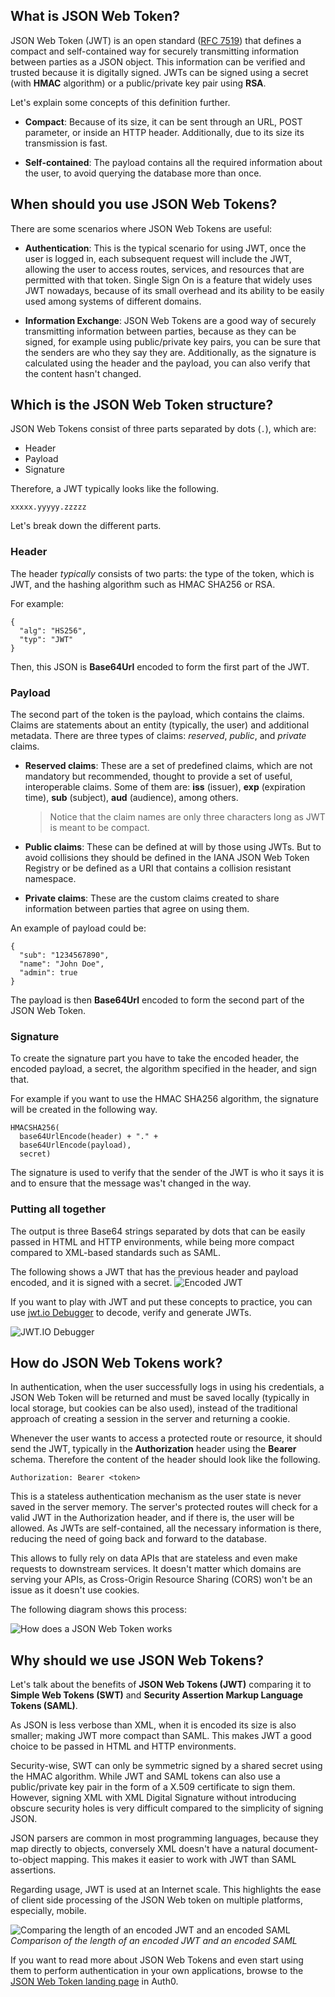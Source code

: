 ## What is JSON Web Token?
JSON Web Token (JWT) is an open standard ([RFC 7519](https://tools.ietf.org/html/rfc7519)) that defines a compact and self-contained way for securely transmitting information between parties as a JSON object. This information can be verified and trusted because it is digitally signed. JWTs can be signed using a secret (with **HMAC** algorithm) or a public/private key pair using **RSA**.

Let's explain some concepts of this definition further.

- **Compact**: Because of its size, it can be sent through an URL, POST parameter, or inside an HTTP header. Additionally, due to its size its transmission is fast.

- **Self-contained**: The payload contains all the required information about the user, to avoid querying the database more than once.

## When should you use JSON Web Tokens?
There are some scenarios where JSON Web Tokens are useful:

- **Authentication**: This is the typical scenario for using JWT, once the user is logged in, each subsequent request will include the JWT, allowing the user to access routes, services, and resources that are permitted with that token. Single Sign On is a feature that widely uses JWT nowadays, because of its small overhead and its ability to be easily used among systems of different domains.

- **Information Exchange**:  JSON Web Tokens are a good way of securely transmitting information between parties, because as they can be signed, for example using public/private key pairs, you can be sure that the senders are who they say they are. Additionally, as the signature is calculated using the header and the payload, you can also verify that the content hasn't changed.

## Which is the JSON Web Token structure?
JSON Web Tokens consist of three parts separated by dots (`.`), which are:

- Header
- Payload
- Signature

Therefore, a JWT typically looks like the following.

`xxxxx.yyyyy.zzzzz`

Let's break down the different parts.

### Header

The header *typically* consists of two parts: the type of the token, which is JWT, and the hashing algorithm such as HMAC SHA256 or RSA.

For example:

```
{
  "alg": "HS256",
  "typ": "JWT"
}
```

Then, this JSON is **Base64Url** encoded to form the first part of the JWT.

### Payload

The second part of the token is the payload, which contains the claims. Claims are statements about an entity (typically, the user) and additional metadata.
There are three types of claims: *reserved*, *public*, and *private* claims.

- **Reserved claims**: These are a set of predefined claims, which are not mandatory but recommended, thought to provide a set of useful, interoperable claims. Some of them are: **iss** (issuer), **exp** (expiration time), **sub** (subject), **aud** (audience), among others.

	> Notice that the claim names are only three characters long as JWT is meant to be compact.

- **Public claims**: These can be defined at will by those using JWTs. But to avoid collisions they should be defined in the IANA JSON Web Token Registry or be defined as a URI that contains a collision resistant namespace.

- **Private claims**: These are the custom claims created to share information between parties that agree on using them.

An example of payload could be:

```
{
  "sub": "1234567890",
  "name": "John Doe",
  "admin": true
}
```

The payload is then **Base64Url** encoded to form the second part of the JSON Web Token.

### Signature
To create the signature part you have to take the encoded header, the encoded payload, a secret, the algorithm specified in the header, and sign that.

For example if you want to use the HMAC SHA256 algorithm, the signature will be created in the following way.

```
HMACSHA256(
  base64UrlEncode(header) + "." +
  base64UrlEncode(payload),
  secret)
```

The signature is used to verify that the sender of the JWT is who it says it is and to ensure that the message was't changed in the way.

### Putting all together

The output is three Base64 strings separated by dots that can be easily passed in HTML and HTTP environments, while being more compact compared to XML-based standards such as SAML.

The following shows a JWT that has the previous header and payload encoded, and it is signed with a secret.
![Encoded JWT](https://cdn.auth0.com/content/jwt/encoded-jwt3.png)

If you want to play with JWT and put these concepts to practice, you can use [jwt.io Debugger](http://jwt.io) to decode, verify and generate JWTs.

![JWT.IO Debugger](https://cdn.auth0.com/blog/legacy-app-auth/legacy-app-auth-5.png)

## How do JSON Web Tokens work?
In authentication, when the user successfully logs in using his credentials, a JSON Web Token will be returned and must be saved locally (typically in local storage, but cookies can be also used), instead of the traditional approach of creating a session in the server and returning a cookie.

Whenever the user wants to access a protected route or resource, it should send the JWT, typically in the **Authorization** header using the **Bearer** schema. Therefore the content of the header should look like the following.

```
Authorization: Bearer <token>
```

This is a stateless authentication mechanism as the user state is never saved in the server memory.
The server's protected routes will check for a valid JWT in the Authorization header, and if there is, the user will be allowed. As JWTs are self-contained, all the necessary information is there, reducing the need of going back and forward to the database.

This allows to fully rely on data APIs that are stateless and even make requests to downstream services. It doesn't matter which domains are serving your APIs, as Cross-Origin Resource Sharing (CORS) won't be an issue as it doesn't use cookies.

The following diagram shows this process:

![How does a JSON Web Token works](https://cdn.auth0.com/content/jwt/jwt-diagram.png)

## Why should we use JSON Web Tokens?

Let's talk about the benefits of **JSON Web Tokens (JWT)** comparing it to **Simple Web Tokens (SWT)** and **Security Assertion Markup Language Tokens (SAML)**.

As JSON is less verbose than XML, when it is encoded its size is also smaller; making JWT more compact than SAML. This makes JWT a good choice to be passed in HTML and HTTP environments.

Security-wise, SWT can only be symmetric signed by a shared secret using the HMAC algorithm. While JWT and SAML tokens can also use a public/private key pair in the form of a X.509 certificate to sign them. However, signing XML with XML Digital Signature without introducing obscure security holes is very difficult compared to the simplicity of signing JSON.

JSON parsers are common in most programming languages, because they map directly to objects, conversely XML doesn't have a natural document-to-object mapping. This makes it easier to work with JWT than SAML assertions.

Regarding usage, JWT is used at an Internet scale. This highlights the ease of client side processing of the JSON Web token on multiple platforms, especially, mobile.

![Comparing the length of an encoded JWT and an encoded SAML](https://cdn.auth0.com/content/jwt/comparing-jwt-vs-saml2.png)
_Comparison of the length of an encoded JWT and an encoded SAML_


If you want to read more about JSON Web Tokens and even start using them to perform authentication in your own applications, browse to the [JSON Web Token landing page](http://auth0.com/learn/json-web-tokens) in Auth0.
